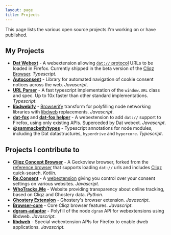 ```yaml
---
layout: page
title: Projects
---
```


This page lists the various open source projects I'm working on or have published.

## My Projects

 * **[Dat Webext](https://github.com/cliqz-oss/dat-webext)** - A webextension allowing [`dat://` protocol](//dat.foundation) URLs
 to be loaded in Firefox. Currently shipped in the beta version of the [Cliqz Browser](https://cliqz.com/en/latest). _Typescript_.
 * **[Autoconsent](https://github.com/cliqz-oss/autoconsent)** - Library for automated navigation of cookie
 consent notices across the web. _Javascript_.
 * **[URL Parser](https://github.com/cliqz/url-parser)** - A fast typescript implementation of the `window.URL`
 class and spec. Up to 10x faster than other standard implementations. _Typescript_.
 * **[libdwebify](https://github.com/sammacbeth/libdwebify)** - [Browserify](https://github.com/browserify/browserify) transform for polyfilling node networking libraries with [libdweb](https://github.com/mozilla/libdweb) replacements. _Javascript_.
 * **[dat-fox](https://github.com/sammacbeth/dat-fox)** and **[dat-fox helper](https://github.com/sammacbeth/dat-fox-helper)** - A webextension to add `dat://` support to Firefox, using only existing APIs. Superceded by Dat webext. _Javascript_.
 * **[@sammacbeth/types](https://github.com/sammacbeth/types)** - Typescript annotations for node modules,
 including the Dat datastructures, `hyperdrive` and `hypercore`. _Typescript_.

## Projects I contribute to

 * **[Cliqz Concept Browser](https://github.com/cliqz/cliqz-concept-browser)** - A Geckoview browser, forked from the [reference browser](https://github.com/mozilla-mobile/reference-browser) that supports loading `dat://` urls and includes [Cliqz](https://cliqz.com) quick-search. _Kotlin_.
 * **[Re:Consent](https://github.com/cliqz-oss/re-consent)** - A [webextension](https://cliqz.com/en/magazine/re-consent) giving you control over your consent settings on various websites. _Javascript_.
 * **[WhoTracks.Me](https://github.com/cliqz-oss/whotracks.me)** - Website providing transparency about online
 tracking, based on Cliqz and Ghostery data. _Python_.
 * **[Ghostery Extension](https://github.com/ghostery/ghostery-extension)** - Ghostery's browser extension. _Javascript_.
 * **[Browser-core](https://github.com/cliqz-oss/browser-core)** - Core Cliqz browser features. _Javascript_.
 * **[dgram-adaptor](https://github.com/libdweb/dgram-adapter)** - Polyfill of the node `dgram` API for 
 webextensions using libdweb. _Javascript_.
 * **[libdweb](https://github.com/mozilla/libdweb)** - Special webextension APIs for Firefox to enable
 dweb applications. _Javascript._
